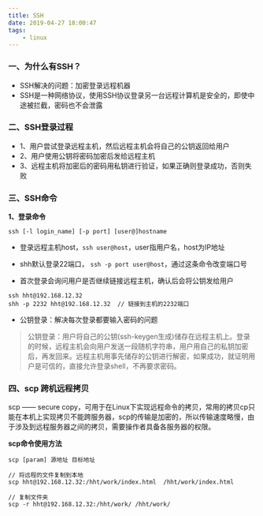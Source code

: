 ```yaml
---
title: SSH
date: 2019-04-27 18:00:47
tags:
    - linux
---
```


### 一、为什么有SSH？

- SSH解决的问题：加密登录远程机器
- SSH是一种网络协议，使用SSH协议登录另一台远程计算机是安全的，即使中途被拦截，密码也不会泄露

<!-- more -->

### 二、SSH登录过程
- 1、用户尝试登录远程主机，然后远程主机会将自己的公钥返回给用户
- 2、用户使用公钥将密码加密后发给远程主机
- 3、远程主机将加密后的密码用私钥进行验证，如果正确则登录成功，否则失败

### 三、SSH命令

**1、登录命令**
 
```
ssh [-l login_name] [-p port] [user@]hostname 
```
* 登录远程主机host，`ssh user@host`，user指用户名，host为IP地址

* shh默认登录22端口， `ssh -p port user@host`，通过这条命令改变端口号

* 首次登录会询问用户是否继续链接远程主机，确认后会将公钥发给用户

```
ssh hht@192.168.12.32
shh -p 2232 hht@192.168.12.32  // 链接到主机的2232端口
```

* 公钥登录：解决每次登录都要输入密码的问题

> 公钥登录：用户将自己的公钥(ssh-keygen生成)储存在远程主机上。登录的时候，远程主机会向用户发送一段随机字符串，用户用自己的私钥加密后，再发回来。远程主机用事先储存的公钥进行解密，如果成功，就证明用户是可信的，直接允许登录shell，不再要求密码。


### 四、scp 跨机远程拷贝
scp —— secure copy，可用于在Linux下实现远程命令的拷贝，常用的拷贝cp只能在本机上实现拷贝不能跨服务器，scp的传输是加密的，所以传输速度略慢，由于涉及到远程服务器之间的拷贝，需要操作者具备各服务器的权限。

**scp命令使用方法**

```
scp [param] 源地址 目标地址

// 将远程的文件复制到本地
scp hht@192.168.12.32:/hht/work/index.html  /hht/work/index.html

// 复制文件夹
scp -r hht@192.168.12.32:/hht/work/ /hht/work/
```
